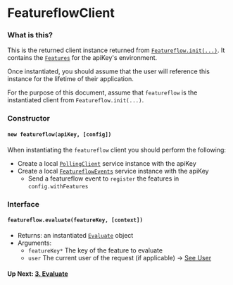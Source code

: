 # FeatureflowClient
### What is this?
This is the returned client instance returned from [`Featureflow.init(...)`](./1.Featureflow.md). 
It contains the [`Features`](./objects/Feature.md) for the apiKey's environment.

Once instantiated, you should assume that the user will reference this instance for the lifetime of their application.

For the purpose of this document, assume that `featureflow` is the instantiated client from `Featureflow.init(...)`.

### Constructor
#### `new featureflow(apiKey, [config])`
When instantiating the `featureflow` client you should perform the following:
- Create a local [`PollingClient`](./6.PollingClient.md) service instance with the apiKey
- Create a local [`FeatureflowEvents`](./7.FeatureflowEvents.md) service instance with the apiKey
  - Send a featureflow event to `register` the features in `config.withFeatures`

### Interface
#### `featureflow.evaluate(featureKey, [context])`
- Returns: an instantiated [`Evaluate`](./3.Evaluate.md) object
- Arguments:
  - `featureKey*` The key of the feature to evaluate
  - `user` The current user of the request (if applicable) -> [See User](./objects/User.md)
  
#### Up Next: [3. Evaluate](./3.Evaluate.md)





